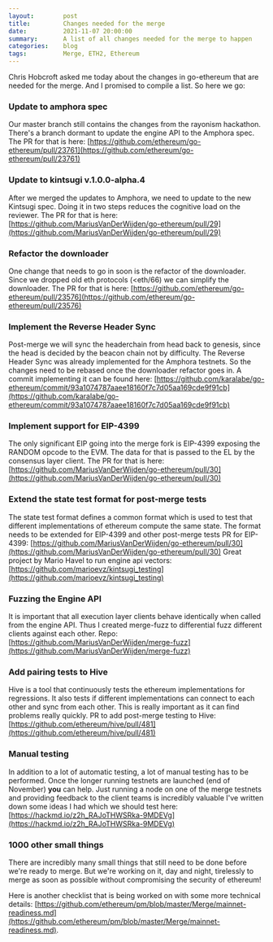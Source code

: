 ```yaml
---
layout:        post
title:         Changes needed for the merge
date:          2021-11-07 20:00:00
summary:       A list of all changes needed for the merge to happen
categories:    blog
tags:          Merge, ETH2, Ethereum
---
```


Chris Hobcroft asked me today about the changes in go-ethereum that are needed for the merge.
And I promised to compile a list. So here we go:

### Update to amphora spec
Our master branch still contains the changes from the rayonism hackathon.
There's a branch dormant to update the engine API to the Amphora spec.
The PR for that is here: [https://github.com/ethereum/go-ethereum/pull/23761](https://github.com/ethereum/go-ethereum/pull/23761)

### Update to kintsugi v.1.0.0-alpha.4
After we merged the updates to Amphora, we need to update to the new Kintsugi spec.
Doing it in two steps reduces the cognitive load on the reviewer.
The PR for that is here: [https://github.com/MariusVanDerWijden/go-ethereum/pull/29](https://github.com/MariusVanDerWijden/go-ethereum/pull/29)

### Refactor the downloader
One change that needs to go in soon is the refactor of the downloader.
Since we dropped old eth protocols (<eth/66) we can simplify the downloader.
The PR for that is here: [https://github.com/ethereum/go-ethereum/pull/23576](https://github.com/ethereum/go-ethereum/pull/23576)

### Implement the Reverse Header Sync
Post-merge we will sync the headerchain from head back to genesis, since the head is decided by the beacon chain not by difficulty.
The Reverse Header Sync was already implemented for the Amphora testnets.
So the changes need to be rebased once the downloader refactor goes in.
A commit implementing it can be found here: [https://github.com/karalabe/go-ethereum/commit/93a1074787aaee18160f7c7d05aa169cde9f91cb](https://github.com/karalabe/go-ethereum/commit/93a1074787aaee18160f7c7d05aa169cde9f91cb)

### Implement support for EIP-4399
The only significant EIP going into the merge fork is EIP-4399 exposing the RANDOM opcode to the EVM.
The data for that is passed to the EL by the consensus layer client.
The PR for that is here: [https://github.com/MariusVanDerWijden/go-ethereum/pull/30](https://github.com/MariusVanDerWijden/go-ethereum/pull/30)

### Extend the state test format for post-merge tests
The state test format defines a common format which is used to test that different implementations of ethereum compute the same state.
The format needs to be extended for EIP-4399 and other post-merge tests
PR for EIP-4399: [https://github.com/MariusVanDerWijden/go-ethereum/pull/30](https://github.com/MariusVanDerWijden/go-ethereum/pull/30)
Great project by Mario Havel to run engine api vectors: [https://github.com/marioevz/kintsugi_testing](https://github.com/marioevz/kintsugi_testing)

### Fuzzing the Engine API
It is important that all execution layer clients behave identically when called from the engine API.
Thus I created merge-fuzz to differential fuzz different clients against each other.
Repo: [https://github.com/MariusVanDerWijden/merge-fuzz](https://github.com/MariusVanDerWijden/merge-fuzz)

### Add pairing tests to Hive
Hive is a tool that continuously tests the ethereum implementations for regressions.
It also tests if different implementations can connect to each other and sync from each other.
This is really important as it can find problems really quickly.
PR to add post-merge testing to Hive: [https://github.com/ethereum/hive/pull/481](https://github.com/ethereum/hive/pull/481)

### Manual testing
In addition to a lot of automatic testing, a lot of manual testing has to be performed.
Once the longer running testnets are launched (end of November) **you** can help.
Just running a node on one of the merge testnets and providing feedback to the client teams is incredibly valuable
I've written down some ideas I had which we should test here: [https://hackmd.io/z2h_RAJoTHWSRka-9MDEVg](https://hackmd.io/z2h_RAJoTHWSRka-9MDEVg)



### 1000 other small things
There are incredibly many small things that still need to be done before we're ready to merge.
But we're working on it, day and night, tirelessly to merge as soon as possible without compromising the security of ethereum!

Here is another checklist that is being worked on with some more technical details: [https://github.com/ethereum/pm/blob/master/Merge/mainnet-readiness.md](https://github.com/ethereum/pm/blob/master/Merge/mainnet-readiness.md).